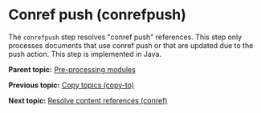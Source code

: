 # Conref push \(conrefpush\)

The `conrefpush` step resolves "conref push" references. This step only processes documents that use conref push or that are updated due to the push action. This step is implemented in Java.

**Parent topic:** [Pre-processing modules](../reference/preprocessing.md)

**Previous topic:** [Copy topics \(copy-to\)](../reference/preprocess-copy-to.md)

**Next topic:** [Resolve content references \(conref\)](../reference/preprocess-conref.md)

